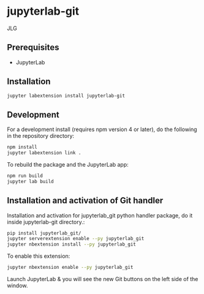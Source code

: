 # jupyterlab-git

JLG


## Prerequisites

* JupyterLab

## Installation

```bash
jupyter labextension install jupyterlab-git
```

## Development

For a development install (requires npm version 4 or later), do the following in the repository directory:

```bash
npm install
jupyter labextension link .
```

To rebuild the package and the JupyterLab app:

```bash
npm run build
jupyter lab build
```

## Installation and activation of Git handler

Installation and activation for jupyterlab_git python handler package, do it inside jupyterlab-git directory.:

```bash
pip install jupyterlab_git/
jupyter serverextension enable --py jupyterlab_git
jupyter nbextension install --py jupyterlab_git
```

To enable this extension:

```bash
jupyter nbextension enable --py jupyterlab_git
```

Launch JupyterLab & you will see the new Git buttons on the left side of the window.


